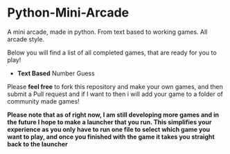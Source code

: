 # Python-Mini-Arcade
A mini arcade, made in python. From text based to working games. All arcade style.

Below you will find a list of all completed games, that are ready for you to play!

- **Text Based** Number Guess

Please **feel free** to fork this repository and make your own games, and then submit a Pull request and if I want to then i will add your game to a folder of community made games!

**Please note that as of right now, I am still developing more games and in the future I hope to make a launcher that you run. This simplifies your experience as you only have to run one file to select which game you want to play, and once you finished with the game it takes you straight back to the launcher**